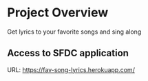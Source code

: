 # Project Overview
Get lyrics to your favorite songs and sing along

## Access to SFDC application 

URL: https://fav-song-lyrics.herokuapp.com/ <br>
